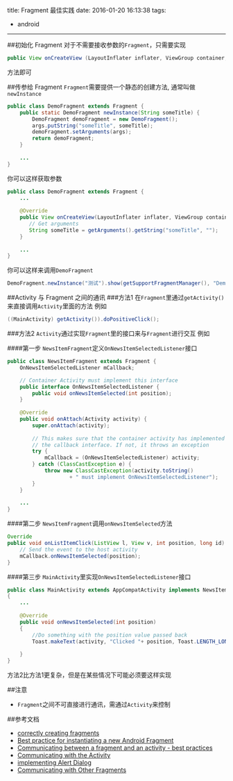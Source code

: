 title: Fragment 最佳实践
date: 2016-01-20 16:13:38
tags:
- android
---
##初始化 Fragment
对于不需要接收参数的`Fragment`，只需要实现
```java
public View onCreateView (LayoutInflater inflater, ViewGroup container, Bundle savedInstanceState)
```
方法即可

##传参给 Fragment
`Fragment`需要提供一个静态的创建方法, 通常叫做`newInstance`
```java
public class DemoFragment extends Fragment {
    public static DemoFragment newInstance(String someTitle) {
        DemoFragment demoFragment = new DemoFragment();
        args.putString("someTitle", someTitle);
        demoFragment.setArguments(args);
        return demoFragment;
    }
    
    ...
}
```
你可以这样获取参数
```java
public class DemoFragment extends Fragment {
    ... 
    
    @Override
    public View onCreateView(LayoutInflater inflater, ViewGroup container, Bundle savedInstanceState) {
       // Get arguments
       String someTitle = getArguments().getString("someTitle", "");
    }
    
    ...
}
```
你可以这样来调用`DemoFragment`
```java
DemoFragment.newInstance("测试").show(getSupportFragmentManager(), "DemoFragment");
```

##Activity 与 Fragment 之间的通讯
###方法1
在`Fragment`里通过`getActivity()`来直接调用`Activity`里面的方法
例如
```java
((MainActivity) getActivity()).doPositiveClick();
```

###方法2
`Activity`通过实现`Fragment`里的接口来与`Fragment`进行交互
例如

####第一步
`NewsItemFragment`定义`OnNewsItemSelectedListener`接口

```java
public class NewsItemFragment extends Fragment {
    OnNewsItemSelectedListener mCallback;

    // Container Activity must implement this interface
    public interface OnNewsItemSelectedListener {
        public void onNewsItemSelected(int position);
    }
    
    @Override
    public void onAttach(Activity activity) {
        super.onAttach(activity);
        
        // This makes sure that the container activity has implemented
        // the callback interface. If not, it throws an exception
        try {
            mCallback = (OnNewsItemSelectedListener) activity;
        } catch (ClassCastException e) {
            throw new ClassCastException(activity.toString()
                    + " must implement OnNewsItemSelectedListener");
        }
    }
    
    ...
}
```

####第二步
`NewsItemFragment`调用`onNewsItemSelected`方法

```java
Override
public void onListItemClick(ListView l, View v, int position, long id) {
    // Send the event to the host activity
    mCallback.onNewsItemSelected(position);
}
```

####第三步
`MainActivity`里实现`OnNewsItemSelectedListener`接口

```java
public class MainActivity extends AppCompatActivity implements NewsItemFragment.OnNewsItemSelectedListener
{
    ...
    
    @Override
    public void onNewsItemSelected(int position)
    {
        //Do something with the position value passed back
        Toast.makeText(activity, "Clicked "+ position, Toast.LENGTH_LONG).show();
        
    }
}
```
方法2比方法1更复杂，但是在某些情况下可能必须要这样实现

##注意
* `Fragment`之间不可直接进行通讯，需通过`Activity`来控制

##参考文档
* [correctly creating fragments](https://plus.google.com/+AndroidDevelopers/posts/bCD7Zvd945d)
* [Best practice for instantiating a new Android Fragment](http://stackoverflow.com/questions/9245408/best-practice-for-instantiating-a-new-android-fragment/9245510#9245510)
* [Communicating between a fragment and an activity - best practices](http://stackoverflow.com/questions/14247954/communicating-between-a-fragment-and-an-activity-best-practices)
* [Communicating with the Activity](http://developer.android.com/guide/components/fragments.html#CommunicatingWithActivity)
* [implementing Alert Dialog](http://developer.android.com/reference/android/app/DialogFragment.html#AlertDialog)
* [Communicating with Other Fragments](http://developer.android.com/training/basics/fragments/communicating.html)
